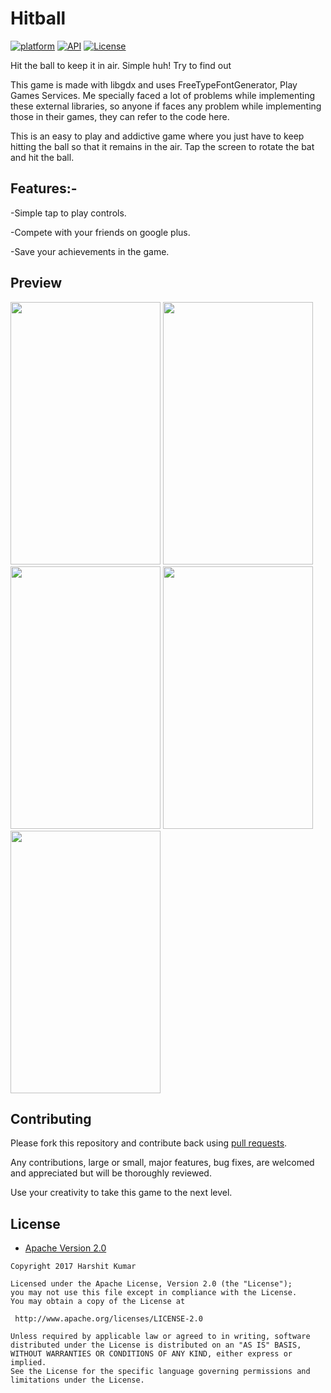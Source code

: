 # Hitball

[![platform](https://img.shields.io/badge/platform-Android-yellow.svg)](https://www.android.com)
[![API](https://img.shields.io/badge/API-19%2B-brightgreen.svg?style=flat)](https://android-arsenal.com/api?level=19)
[![License](https://img.shields.io/badge/license-Apache%202-4EB1BA.svg?style=flat-square)](https://www.apache.org/licenses/LICENSE-2.0.html)

Hit the ball to keep it in air. Simple huh! Try to find out

This game is made with libgdx and uses FreeTypeFontGenerator, Play Games Services. Me specially faced a lot of problems while implementing these external libraries, so anyone if faces any problem while implementing those in their games, they can refer to the code here.

This is an easy to play and addictive game where you just have to keep hitting the ball  so that it remains in the air.
Tap the screen to rotate the bat and hit the ball. 

## Features:-
-Simple tap to play controls.

-Compete with your friends on google plus.

-Save your achievements in the game.

## Preview
<img src="https://github.com/harshit211997/Hitball/blob/master/screenshots/Screenshot_20161004-194231.png" width=240 height=420> <img src="https://github.com/harshit211997/Hitball/blob/master/screenshots/Screenshot_20160918-225735.png" width=240 height=420>
<img src="https://github.com/harshit211997/Hitball/blob/master/screenshots/Screenshot_20161004-183716.png" width=240 height=420>
<img src="https://github.com/harshit211997/Hitball/blob/master/screenshots/Screenshot_20161004-194301.png" width=240 height=420> 
<img src="https://github.com/harshit211997/Hitball/blob/master/screenshots/Screenshot_20161004-194352.png" width=240 height=420>

## Contributing

Please fork this repository and contribute back using
[pull requests](https://github.com/harshit211997/Hitball/pulls).

Any contributions, large or small, major features, bug fixes, are welcomed and appreciated
but will be thoroughly reviewed.

Use your creativity to take this game to the next level.

## License

* [Apache Version 2.0](http://www.apache.org/licenses/LICENSE-2.0.html)

```
Copyright 2017 Harshit Kumar

Licensed under the Apache License, Version 2.0 (the "License");
you may not use this file except in compliance with the License.
You may obtain a copy of the License at

 http://www.apache.org/licenses/LICENSE-2.0

Unless required by applicable law or agreed to in writing, software
distributed under the License is distributed on an "AS IS" BASIS,
WITHOUT WARRANTIES OR CONDITIONS OF ANY KIND, either express or implied.
See the License for the specific language governing permissions and
limitations under the License.

